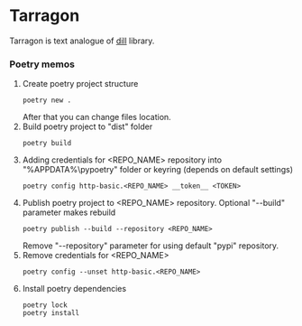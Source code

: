 # Tarragon

Tarragon is text analogue of [dill](https://pypi.org/project/dill/) library.

### Poetry memos

1. Create poetry project structure
    ```
    poetry new .
    ```
   After that you can change files location.
2. Build poetry project to "dist" folder
    ```
    poetry build
    ``` 
3. Adding credentials for <REPO_NAME> repository into "%APPDATA%\pypoetry" folder or keyring (depends on default settings)
    ```
    poetry config http-basic.<REPO_NAME> __token__ <TOKEN>
    ```
4. Publish poetry project to <REPO_NAME> repository. Optional "--build" parameter makes rebuild
    ```
    poetry publish --build --repository <REPO_NAME>
    ```
   Remove "--repository" parameter for using default "pypi" repository.
5. Remove credentials for <REPO_NAME>
    ```
    poetry config --unset http-basic.<REPO_NAME>
    ```
6. Install poetry dependencies
    ```
    poetry lock
    poetry install
    ```